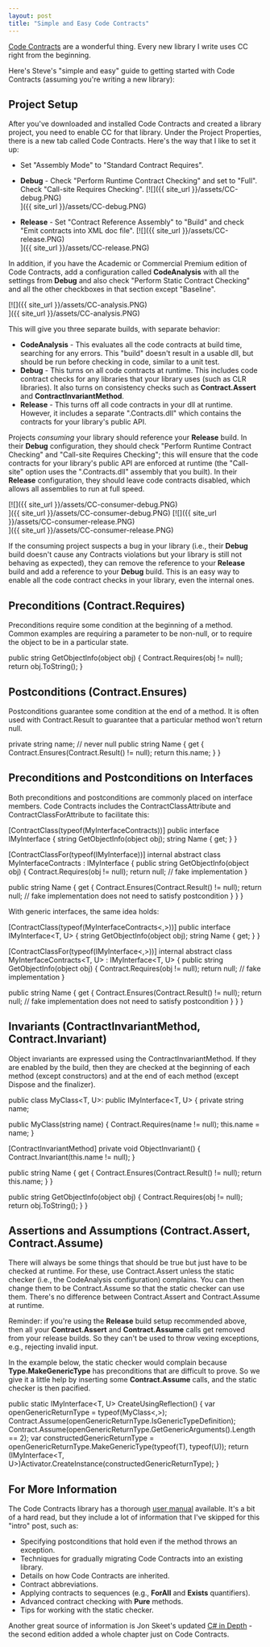 ```yaml
---
layout: post
title: "Simple and Easy Code Contracts"
---
```

[Code Contracts](http://research.microsoft.com/en-us/projects/contracts/) are a wonderful thing. Every new library I write uses CC right from the beginning.



Here's Steve's "simple and easy" guide to getting started with Code Contracts (assuming you're writing a new library):



## Project Setup

After you've downloaded and installed Code Contracts and created a library project, you need to enable CC for that library. Under the Project Properties, there is a new tab called Code Contracts. Here's the way that I like to set it up:




- Set "Assembly Mode" to "Standard Contract Requires".
- **Debug** - Check "Perform Runtime Contract Checking" and set to "Full". Check "Call-site Requires Checking".
[![]({{ site_url }}/assets/CC-debug.PNG)  
]({{ site_url }}/assets/CC-debug.PNG)

- **Release** - Set "Contract Reference Assembly" to "Build" and check "Emit contracts into XML doc file".
[![]({{ site_url }}/assets/CC-release.PNG)  
]({{ site_url }}/assets/CC-release.PNG)



In addition, if you have the Academic or Commercial Premium edition of Code Contracts, add a configuration called **CodeAnalysis** with all the settings from **Debug** and also check "Perform Static Contract Checking" and all the other checkboxes in that section except "Baseline".



[![]({{ site_url }}/assets/CC-analysis.PNG)  
]({{ site_url }}/assets/CC-analysis.PNG)

This will give you three separate builds, with separate behavior:




 - **CodeAnalysis** - This evaluates all the code contracts at build time, searching for any errors. This "build" doesn't result in a usable dll, but should be run before checking in code, similar to a unit test.
 - **Debug** - This turns on all code contracts at runtime. This includes code contract checks for any libraries that your library uses (such as CLR libraries). It also turns on consistency checks such as **Contract.Assert** and **ContractInvariantMethod**.
 - **Release** - This turns off all code contracts in your dll at runtime. However, it includes a separate ".Contracts.dll" which contains the contracts for your library's public API.


Projects _consuming_ your library should reference your **Release** build. In their **Debug** configuration, they should check "Perform Runtime Contract Checking" and "Call-site Requires Checking"; this will ensure that the code contracts for your library's public API are enforced at runtime (the "Call-site" option uses the ".Contracts.dll" assembly that you built). In their **Release** configuration, they should leave code contracts disabled, which allows all assemblies to run at full speed.



[![]({{ site_url }}/assets/CC-consumer-debug.PNG)  
]({{ site_url }}/assets/CC-consumer-debug.PNG)
[![]({{ site_url }}/assets/CC-consumer-release.PNG)  
]({{ site_url }}/assets/CC-consumer-release.PNG)

If the consuming project suspects a bug in your library (i.e., their **Debug** build doesn't cause any Contracts violations but your library is still not behaving as expected), they can remove the reference to your **Release** build and add a reference to your **Debug** build. This is an easy way to enable all the code contract checks in your library, even the internal ones.



## Preconditions (Contract.Requires)

Preconditions require some condition at the beginning of a method. Common examples are requiring a parameter to be non-null, or to require the object to be in a particular state.




public string GetObjectInfo(object obj)
{
  Contract.Requires(obj != null);
  return obj.ToString();
}


## Postconditions (Contract.Ensures)

Postconditions guarantee some condition at the end of a method. It is often used with Contract.Result to guarantee that a particular method won't return null.




private string name; // never null
public string Name
{
  get
  {
    Contract.Ensures(Contract.Result<string>() != null);
    return this.name;
  }
}


## Preconditions and Postconditions on Interfaces

Both preconditions and postconditions are commonly placed on interface members. Code Contracts includes the ContractClassAttribute and ContractClassForAttribute to facilitate this:




[ContractClass(typeof(MyInterfaceContracts))]
public interface IMyInterface
{
  string GetObjectInfo(object obj);
  string Name { get; }
}

[ContractClassFor(typeof(IMyInterface))]
internal abstract class MyInterfaceContracts : IMyInterface
{
  public string GetObjectInfo(object obj)
  {
    Contract.Requires(obj != null);
    return null; // fake implementation
  }

  public string Name
  {
    get
    {
      Contract.Ensures(Contract.Result<string>() != null);
      return null; // fake implementation does not need to satisfy postcondition
    }
  }
}


With generic interfaces, the same idea holds:




[ContractClass(typeof(MyInterfaceContracts<,>))]
public interface IMyInterface<T, U>
{
  string GetObjectInfo(object obj);
  string Name { get; }
}

[ContractClassFor(typeof(IMyInterface<,>))]
internal abstract class MyInterfaceContracts<T, U> : IMyInterface<T, U>
{
  public string GetObjectInfo(object obj)
  {
    Contract.Requires(obj != null);
    return null; // fake implementation
  }

  public string Name
  {
    get
    {
      Contract.Ensures(Contract.Result<string>() != null);
      return null; // fake implementation does not need to satisfy postcondition
    }
  }
}


## Invariants (ContractInvariantMethod, Contract.Invariant)

Object invariants are expressed using the ContractInvariantMethod. If they are enabled by the build, then they are checked at the beginning of each method (except constructors) and at the end of each method (except Dispose and the finalizer).




public class MyClass<T, U>: public IMyInterface<T, U>
{
  private string name;

  public MyClass(string name)
  {
    Contract.Requires(name != null);
    this.name = name;
  }

  [ContractInvariantMethod]
  private void ObjectInvariant()
  {
    Contract.Invariant(this.name != null);
  }

  public string Name
  {
    get
    {
      Contract.Ensures(Contract.Result<string>() != null);
      return this.name;
    }
  }

  public string GetObjectInfo(object obj)
  {
    Contract.Requires(obj != null);
    return obj.ToString();
  }
}


## Assertions and Assumptions (Contract.Assert, Contract.Assume)

There will always be some things that should be true but just have to be checked at runtime. For these, use Contract.Assert unless the static checker (i.e., the CodeAnalysis configuration) complains. You can then change them to be Contract.Assume so that the static checker can use them. There's no difference between Contract.Assert and Contract.Assume at runtime.



Reminder: if you're using the **Release** build setup recommended above, then all your **Contract.Assert** and **Contract.Assume** calls get removed from your release builds. So they can't be used to throw vexing exceptions, e.g., rejecting invalid input.



In the example below, the static checker would complain because **Type.MakeGenericType** has preconditions that are difficult to prove. So we give it a little help by inserting some **Contract.Assume** calls, and the static checker is then pacified.




public static IMyInterface<T, U> CreateUsingReflection()
{
  var openGenericReturnType = typeof(MyClass<,>);
  Contract.Assume(openGenericReturnType.IsGenericTypeDefinition);
  Contract.Assume(openGenericReturnType.GetGenericArguments().Length == 2);
  var constructedGenericReturnType = openGenericReturnType.MakeGenericType(typeof(T), typeof(U));
  return (IMyInterface<T, U>)Activator.CreateInstance(constructedGenericReturnType);
}


## For More Information

The Code Contracts library has a thorough [user manual](http://research.microsoft.com/en-us/projects/contracts/userdoc.pdf) available. It's a bit of a hard read, but they include a lot of information that I've skipped for this "intro" post, such as:




  - Specifying postconditions that hold even if the method throws an exception.
  - Techniques for gradually migrating Code Contracts into an existing library.
  - Details on how Code Contracts are inherited.
  - Contract abbreviations.
  - Applying contracts to sequences (e.g., **ForAll** and **Exists** quantifiers).
  - Advanced contract checking with **Pure** methods.
  - Tips for working with the static checker.


Another great source of information is Jon Skeet's updated [C# in Depth](http://www.amazon.com/gp/product/1935182471?ie=UTF8&tag=stepheclearys-20&linkCode=as2&camp=1789&creative=390957&creativeASIN=1935182471) - the second edition added a whole chapter just on Code Contracts.

